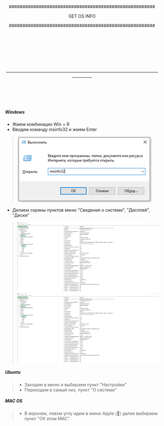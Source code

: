 <br/><br/>
<br/><br/>
<p align="center">######################################################</p>
<p align="center">GET OS INFO</p>
<p align="center">######################################################</p>
<br/><br/>
<br/><br/>
<br/><br/>
<p align="center">________________________________________________________________________________________</p>
<br/><br/>
<br/><br/>


##### Windows
 - Жмем комбинацио Win + R
 - Вводим команду msinfo32 и жмем Enter
> ![Screenshot](img/winr_msinfo.png)

 - Делаем скрины пунктов меню "Сведения о системе", "Дисплей", "Диски"
> ![Screenshot](img/msinfo32.png)
![alt text](img/msinfo32.png?raw=true)

##### Ubuntu
> - Заходим в меню и выбираем пункт "Настройки"
> - Переходим в самый низ, пункт "О системе"



##### MAC OS
> - В верхнем, левом углу идем в меню Apple () далее выбираем пункт "Об этом МАС"

